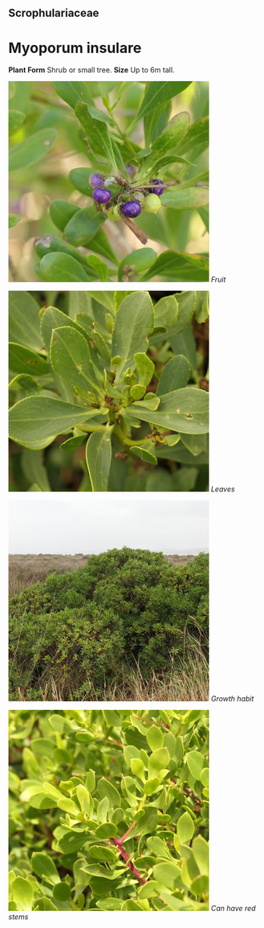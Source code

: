 ## Scrophulariaceae
# Myoporum insulare

**Plant Form** Shrub or small tree. **Size** Up to 6m tall.


![Fruit](68625_P1000694.jpg)
 *Fruit* 

![Leaves](81810_P1044834.jpg)
 *Leaves* 

![Growth habit](83097_P1088308.jpg)
 *Growth habit* 

![Can have red stems](81846_P1055272.jpg)
 *Can have red stems* 

